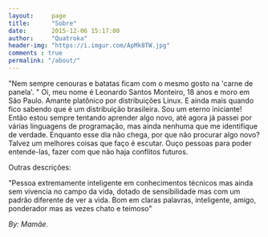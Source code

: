```yaml
---
layout:     page
title:      "Sobre"
date:       2015-12-06 15:17:00
author:     "Quatroka"
header-img: "https://i.imgur.com/ApMk8TW.jpg"
comments : true
permalink: "/about/"
---
```



"Nem sempre cenouras e batatas ficam com o mesmo gosto na 'carne de panela'. "
Oi, meu nome é Leonardo Santos Monteiro, 18 anos e moro em São Paulo.
Amante platônico por distribuições Linux. E ainda mais quando fico sabendo que é um distribuição brasileira.
Sou um eterno iniciante! Então estou sempre tentando aprender algo novo, até agora já passei por várias linguagens de programação, mas ainda nenhuma que me identifique de verdade. Enquanto esse dia não chega, por que não procurar algo novo?
Talvez um melhores coisas que faço é escutar. Ouço pessoas para poder entende-las, fazer com que não haja conflitos futuros.
    
Outras descrições:
    
"Pessoa extremamente inteligente em conhecimentos técnicos mas ainda sem vivencia no campo da vida, dotado de sensibilidade mas com um padrão diferente de ver a vida. Bom em claras palavras, inteligente, amigo, ponderador mas as vezes chato e teimoso" 

_By: Mamãe._
